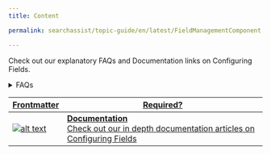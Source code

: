 ```yaml
---
title: Content

permalink: searchassist/topic-guide/en/latest/FieldManagementComponent

---
```

<!--#### Topic Guide
###### Fields-->

  Check out our explanatory FAQs and Documentation links on Configuring Fields.

<!--<details class="introduction-video" open>
  <summary>Video
  </summary>
  
   [![Fields](images/VideoCoverImage.png)](https://player.vimeo.com/video/751565610?h=2562dda9ac&amp)

  ##### Fields
  Watch this short video to know how to Configure Fields.

</details>-->

<details>
  <summary>FAQs
  </summary>

  <a class="doc-link" target="_blank" href="https://docs.kore.ai/searchassist/manage-indices/index-fields/">
 
  What are fields in SearchAssist ?

</a>

 <a class="doc-link" target="_blank" href="https://docs.kore.ai/searchassist/manage-indices/index-fields/">
 
  How do I add custom fields?

</a>
  
  
 <a class="doc-link" target="_blank" href="https://docs.kore.ai/searchassist/manage-indices/index-fields/">
 
  What is Searchable?

</a>
  
 
 <a class="doc-link" target="_blank" href="https://docs.kore.ai/searchassist/manage-indices/index-fields/">
 
  What is Auto suggest?

</a>
 

  
</details>


<a class="doc-link" target="_blank" href="https://docs.kore.ai/searchassist/manage-indices/index-fields/">
 

| Frontmatter | Required? |
|-------------|-------------|
| ![alt text](images/SA_Documentation.svg "Title") | **Documentation**  <br /> Check out our in depth documentation articles on Configuring Fields | 


</a>
